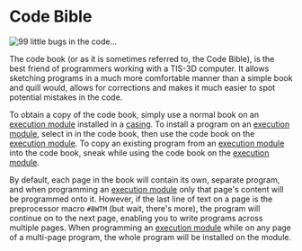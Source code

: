 # Code Bible
![99 little bugs in the code...](item:tis3d:code_book)

The code book (or as it is sometimes referred to, the Code Bible), is the best friend of programmers working with a TIS-3D computer. It allows sketching programs in a much more comfortable manner than a simple book and quill would, allows for corrections and makes it much easier to spot potential mistakes in the code.

To obtain a copy of the code book, simply use a normal book on an [execution module](execution_module.md) installed in a [casing](../block/casing.md). To install a program on an [execution module](execution_module.md), select in in the code book, then use the code book on the [execution module](execution_module.md). To copy an existing program from an [execution module](execution_module.md) into the code book, sneak while using the code book on the [execution module](execution_module.md).

By default, each page in the book will contain its own, separate program, and when programming an [execution module](execution_module.md) only that page's content will be programmed onto it. However, if the last line of text on a page is the preprocessor macro `#BWTM` (but wait, there's more), the program will continue on to the next page, enabling you to write programs across multiple pages. When programming an [execution module](execution_module.md) while on any page of a multi-page program, the whole program will be installed on the module.
